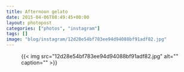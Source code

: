 ```yaml
---
title: Afternoon gelato
date: 2015-04-06T08:49:45+00:00
layout: photopost
categories: ["photos", "instagram"]
tags: []
image: "blog/instagram/12d28e54bf783ee94d94088bf91adf82.jpg"
---
```


<figure class="photo photo--square">
  {{< img src="12d28e54bf783ee94d94088bf91adf82.jpg" alt="" caption="" >}}

</figure>


